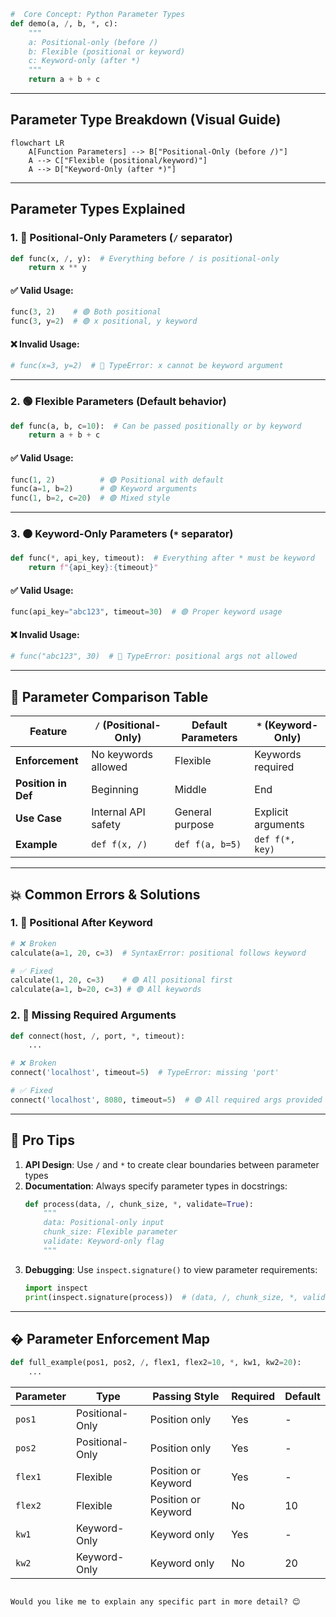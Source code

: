 
```python
#  Core Concept: Python Parameter Types
def demo(a, /, b, *, c):
    """ 
    a: Positional-only (before /)
    b: Flexible (positional or keyword)
    c: Keyword-only (after *)
    """
    return a + b + c
```

---

##  **Parameter Type Breakdown** (Visual Guide)

```mermaid
flowchart LR
    A[Function Parameters] --> B["Positional-Only (before /)"]
    A --> C["Flexible (positional/keyword)"]
    A --> D["Keyword-Only (after *)"]
```

---

##  **Parameter Types Explained**

### 1. 🔵 **Positional-Only Parameters** (`/` separator)
```python
def func(x, /, y):  # Everything before / is positional-only
    return x ** y
```

#### ✅ Valid Usage:
```python
func(3, 2)    # 🟢 Both positional
func(3, y=2)  # 🟢 x positional, y keyword
```

#### ❌ Invalid Usage:
```python
# func(x=3, y=2)  # 🔴 TypeError: x cannot be keyword argument
```

---

### 2. 🟢 **Flexible Parameters** (Default behavior)
```python
def func(a, b, c=10):  # Can be passed positionally or by keyword
    return a + b + c
```

#### ✅ Valid Usage:
```python
func(1, 2)          # 🟢 Positional with default
func(a=1, b=2)      # 🟢 Keyword arguments
func(1, b=2, c=20)  # 🟢 Mixed style
```

---

### 3. 🟠 **Keyword-Only Parameters** (`*` separator)
```python
def func(*, api_key, timeout):  # Everything after * must be keyword
    return f"{api_key}:{timeout}"
```

#### ✅ Valid Usage:
```python
func(api_key="abc123", timeout=30)  # 🟢 Proper keyword usage
```

#### ❌ Invalid Usage:
```python
# func("abc123", 30)  # 🔴 TypeError: positional args not allowed
```

---

## 🧩 **Parameter Comparison Table**

| Feature               | `/` (Positional-Only) | Default Parameters | `*` (Keyword-Only) |
|-----------------------|-----------------------|--------------------|--------------------|
| **Enforcement**       | No keywords allowed   | Flexible           | Keywords required  |
| **Position in Def**   | Beginning             | Middle             | End                |
| **Use Case**          | Internal API safety   | General purpose    | Explicit arguments |
| **Example**           | `def f(x, /)`         | `def f(a, b=5)`    | `def f(*, key)`    |

---

## 💥 **Common Errors & Solutions**

### 1. 🔴 **Positional After Keyword**
```python
# ❌ Broken
calculate(a=1, 20, c=3)  # SyntaxError: positional follows keyword

# ✅ Fixed
calculate(1, 20, c=3)    # 🟢 All positional first
calculate(a=1, b=20, c=3) # 🟢 All keywords
```

### 2. 🔴 **Missing Required Arguments**
```python
def connect(host, /, port, *, timeout):
    ...

# ❌ Broken
connect('localhost', timeout=5)  # TypeError: missing 'port'

# ✅ Fixed
connect('localhost', 8080, timeout=5)  # 🟢 All required args provided
```

---

## 🚀 **Pro Tips**
1. **API Design**: Use `/` and `*` to create clear boundaries between parameter types
2. **Documentation**: Always specify parameter types in docstrings:
   ```python
   def process(data, /, chunk_size, *, validate=True):
       """
       data: Positional-only input
       chunk_size: Flexible parameter
       validate: Keyword-only flag
       """
   ```
3. **Debugging**: Use `inspect.signature()` to view parameter requirements:
   ```python
   import inspect
   print(inspect.signature(process))  # (data, /, chunk_size, *, validate=True)
   ```

---

## � **Parameter Enforcement Map**
```python
def full_example(pos1, pos2, /, flex1, flex2=10, *, kw1, kw2=20):
    ...
```

| Parameter | Type          | Passing Style          | Required | Default |
|-----------|---------------|------------------------|----------|---------|
| `pos1`    | Positional-Only | Position only          | Yes      | -       |
| `pos2`    | Positional-Only | Position only          | Yes      | -       |
| `flex1`   | Flexible       | Position or Keyword    | Yes      | -       |
| `flex2`   | Flexible       | Position or Keyword    | No       | 10      |
| `kw1`     | Keyword-Only   | Keyword only           | Yes      | -       |
| `kw2`     | Keyword-Only   | Keyword only           | No       | 20      |
```

Would you like me to explain any specific part in more detail? 😊
